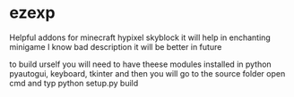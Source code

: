# ezexp
Helpful addons for minecraft hypixel skyblock
it will help in enchanting minigame
I know bad description it will be better in future

to build urself you will need to have theese modules installed in python pyautogui, keyboard, tkinter and then you will go to the source folder open cmd and typ python setup.py build
